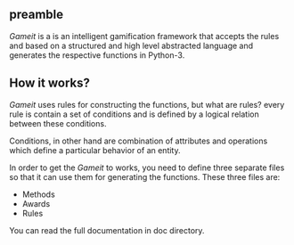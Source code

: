 ## preamble

*Gameit* is a is an intelligent gamification framework that accepts the rules and based on a structured and high level abstracted language and generates the respective functions in Python-3.


## How it works?

*Gameit* uses rules for constructing the functions, but what are rules? every rule is contain a set of conditions and is defined by a logical relation between these conditions.

Conditions, in other hand are combination of attributes and operations which define a particular behavior of an entity.


In order to get the *Gameit* to works, you need to define three separate files so that it can use them for generating the functions. These three files are:

   - Methods
   - Awards
   - Rules

You can read the full documentation in doc directory.

